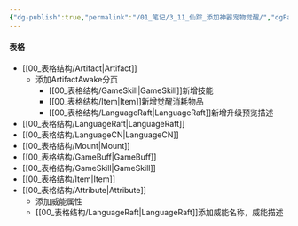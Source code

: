```yaml
---
{"dg-publish":true,"permalink":"/01_笔记/3_11_仙踪_添加神器宠物觉醒/","dgPassFrontmatter":true}
---
```


#### 表格
+ [[00_表格结构/Artifact\|Artifact]]
	+ 添加ArtifactAwake分页
		+ [[00_表格结构/GameSkill\|GameSkill]]新增技能
		+ [[00_表格结构/Item\|Item]]新增觉醒消耗物品
		+ [[00_表格结构/LanguageRaft\|LanguageRaft]]新增升级预览描述
+ [[00_表格结构/LanguageRaft\|LanguageRaft]]
+ [[00_表格结构/LanguageCN\|LanguageCN]]
+ [[00_表格结构/Mount\|Mount]]
+ [[00_表格结构/GameBuff\|GameBuff]]
+ [[00_表格结构/GameSkill\|GameSkill]]
+ [[00_表格结构/Item\|Item]]
+ [[00_表格结构/Attribute\|Attribute]]
	+ 添加威能属性
	+ [[00_表格结构/LanguageRaft\|LanguageRaft]]添加威能名称，威能描述